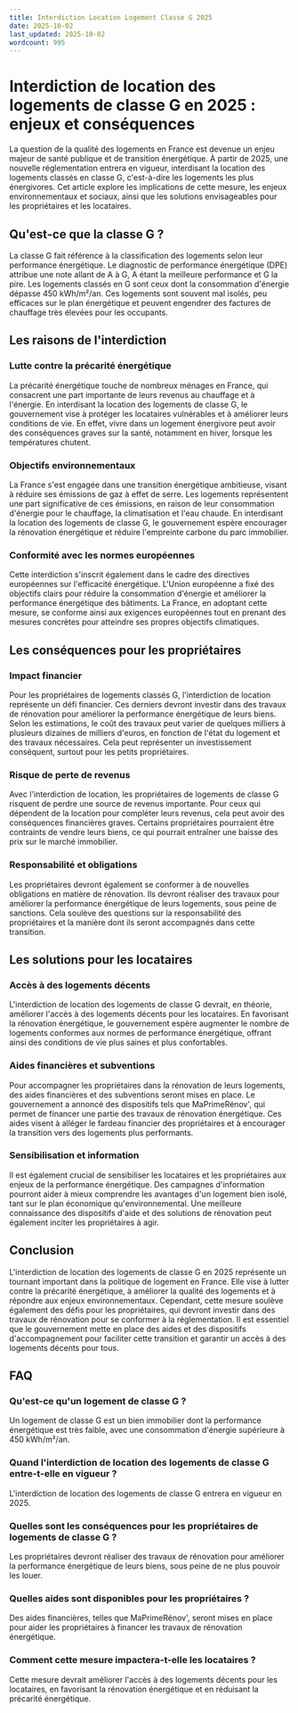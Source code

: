 ```yaml
---
title: Interdiction Location Logement Classe G 2025
date: 2025-10-02
last_updated: 2025-10-02
wordcount: 995
---
```


# Interdiction de location des logements de classe G en 2025 : enjeux et conséquences

La question de la qualité des logements en France est devenue un enjeu majeur de santé publique et de transition énergétique. À partir de 2025, une nouvelle réglementation entrera en vigueur, interdisant la location des logements classés en classe G, c'est-à-dire les logements les plus énergivores. Cet article explore les implications de cette mesure, les enjeux environnementaux et sociaux, ainsi que les solutions envisageables pour les propriétaires et les locataires.

## Qu'est-ce que la classe G ?

La classe G fait référence à la classification des logements selon leur performance énergétique. Le diagnostic de performance énergétique (DPE) attribue une note allant de A à G, A étant la meilleure performance et G la pire. Les logements classés en G sont ceux dont la consommation d'énergie dépasse 450 kWh/m²/an. Ces logements sont souvent mal isolés, peu efficaces sur le plan énergétique et peuvent engendrer des factures de chauffage très élevées pour les occupants.

## Les raisons de l'interdiction

### Lutte contre la précarité énergétique

La précarité énergétique touche de nombreux ménages en France, qui consacrent une part importante de leurs revenus au chauffage et à l'énergie. En interdisant la location des logements de classe G, le gouvernement vise à protéger les locataires vulnérables et à améliorer leurs conditions de vie. En effet, vivre dans un logement énergivore peut avoir des conséquences graves sur la santé, notamment en hiver, lorsque les températures chutent.

### Objectifs environnementaux

La France s'est engagée dans une transition énergétique ambitieuse, visant à réduire ses émissions de gaz à effet de serre. Les logements représentent une part significative de ces émissions, en raison de leur consommation d'énergie pour le chauffage, la climatisation et l'eau chaude. En interdisant la location des logements de classe G, le gouvernement espère encourager la rénovation énergétique et réduire l'empreinte carbone du parc immobilier.

### Conformité avec les normes européennes

Cette interdiction s'inscrit également dans le cadre des directives européennes sur l'efficacité énergétique. L'Union européenne a fixé des objectifs clairs pour réduire la consommation d'énergie et améliorer la performance énergétique des bâtiments. La France, en adoptant cette mesure, se conforme ainsi aux exigences européennes tout en prenant des mesures concrètes pour atteindre ses propres objectifs climatiques.

## Les conséquences pour les propriétaires

### Impact financier

Pour les propriétaires de logements classés G, l'interdiction de location représente un défi financier. Ces derniers devront investir dans des travaux de rénovation pour améliorer la performance énergétique de leurs biens. Selon les estimations, le coût des travaux peut varier de quelques milliers à plusieurs dizaines de milliers d'euros, en fonction de l'état du logement et des travaux nécessaires. Cela peut représenter un investissement conséquent, surtout pour les petits propriétaires.

### Risque de perte de revenus

Avec l'interdiction de location, les propriétaires de logements de classe G risquent de perdre une source de revenus importante. Pour ceux qui dépendent de la location pour compléter leurs revenus, cela peut avoir des conséquences financières graves. Certains propriétaires pourraient être contraints de vendre leurs biens, ce qui pourrait entraîner une baisse des prix sur le marché immobilier.

### Responsabilité et obligations

Les propriétaires devront également se conformer à de nouvelles obligations en matière de rénovation. Ils devront réaliser des travaux pour améliorer la performance énergétique de leurs logements, sous peine de sanctions. Cela soulève des questions sur la responsabilité des propriétaires et la manière dont ils seront accompagnés dans cette transition.

## Les solutions pour les locataires

### Accès à des logements décents

L'interdiction de location des logements de classe G devrait, en théorie, améliorer l'accès à des logements décents pour les locataires. En favorisant la rénovation énergétique, le gouvernement espère augmenter le nombre de logements conformes aux normes de performance énergétique, offrant ainsi des conditions de vie plus saines et plus confortables.

### Aides financières et subventions

Pour accompagner les propriétaires dans la rénovation de leurs logements, des aides financières et des subventions seront mises en place. Le gouvernement a annoncé des dispositifs tels que MaPrimeRénov', qui permet de financer une partie des travaux de rénovation énergétique. Ces aides visent à alléger le fardeau financier des propriétaires et à encourager la transition vers des logements plus performants.

### Sensibilisation et information

Il est également crucial de sensibiliser les locataires et les propriétaires aux enjeux de la performance énergétique. Des campagnes d'information pourront aider à mieux comprendre les avantages d'un logement bien isolé, tant sur le plan économique qu'environnemental. Une meilleure connaissance des dispositifs d'aide et des solutions de rénovation peut également inciter les propriétaires à agir.

## Conclusion

L'interdiction de location des logements de classe G en 2025 représente un tournant important dans la politique de logement en France. Elle vise à lutter contre la précarité énergétique, à améliorer la qualité des logements et à répondre aux enjeux environnementaux. Cependant, cette mesure soulève également des défis pour les propriétaires, qui devront investir dans des travaux de rénovation pour se conformer à la réglementation. Il est essentiel que le gouvernement mette en place des aides et des dispositifs d'accompagnement pour faciliter cette transition et garantir un accès à des logements décents pour tous.

## FAQ

### Qu'est-ce qu'un logement de classe G ?

Un logement de classe G est un bien immobilier dont la performance énergétique est très faible, avec une consommation d'énergie supérieure à 450 kWh/m²/an.

### Quand l'interdiction de location des logements de classe G entre-t-elle en vigueur ?

L'interdiction de location des logements de classe G entrera en vigueur en 2025.

### Quelles sont les conséquences pour les propriétaires de logements de classe G ?

Les propriétaires devront réaliser des travaux de rénovation pour améliorer la performance énergétique de leurs biens, sous peine de ne plus pouvoir les louer.

### Quelles aides sont disponibles pour les propriétaires ?

Des aides financières, telles que MaPrimeRénov', seront mises en place pour aider les propriétaires à financer les travaux de rénovation énergétique.

### Comment cette mesure impactera-t-elle les locataires ?

Cette mesure devrait améliorer l'accès à des logements décents pour les locataires, en favorisant la rénovation énergétique et en réduisant la précarité énergétique.